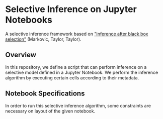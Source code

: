 # Selective Inference on Jupyter Notebooks
A selective inference framework based on ["Inference after black box selection"](https://arxiv.org/abs/1901.09973) (Markovic, Taylor, Taylor).

## Overview
In this repository, we define a script that can perform inference on a selective model defined in a Jupyter Notebook. We perform the inference algorithm by executing certain cells according to their metadata.

## Notebook Specifications
In order to run this selective inference algorithm, some constraints are necessary on layout of the given notebook.
